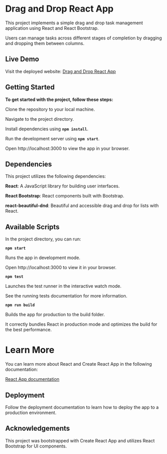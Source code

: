 # Drag and Drop React App

This project implements a simple drag and drop task management application using React and React Bootstrap. 

Users can manage tasks across different stages of completion by dragging and dropping them between columns.

## Live Demo

Visit the deployed website: [Drag and Drop React App](https://atul83036.github.io/drag-and-drop-react-bootstrap-app/)

## Getting Started

**To get started with the project, follow these steps:**

Clone the repository to your local machine.

Navigate to the project directory.

Install dependencies using **`npm install`**.

Run the development server using **`npm start`**.

Open http://localhost:3000 to view the app in your browser.

## Dependencies
This project utilizes the following dependencies:

**React**: A JavaScript library for building user interfaces.

**React Bootstrap**: React components built with Bootstrap.

**react-beautiful-dnd**: Beautiful and accessible drag and drop for lists with React.

## Available Scripts
In the project directory, you can run:

**`npm start`**

Runs the app in development mode.

Open http://localhost:3000 to view it in your browser.

**`npm test`**

Launches the test runner in the interactive watch mode.

See the running tests documentation for more information.

**`npm run build`**

Builds the app for production to the build folder.

It correctly bundles React in production mode and optimizes the build for the best performance.

# Learn More
You can learn more about React and Create React App in the following documentation:

[React App documentation](https://create-react-app.dev/docs/getting-started/)


## Deployment
Follow the deployment documentation to learn how to deploy the app to a production environment.

## Acknowledgements

This project was bootstrapped with Create React App and utilizes React Bootstrap for UI components.
